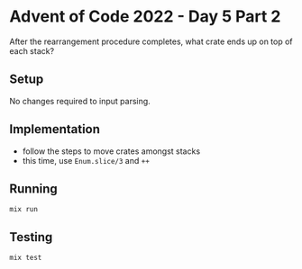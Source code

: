 # Advent of Code 2022 - Day 5 Part 2

After the rearrangement procedure completes, what crate ends up on top of each stack?

## Setup

No changes required to input parsing.

## Implementation

* follow the steps to move crates amongst stacks
* this time, use `Enum.slice/3` and `++`

## Running

`mix run`

## Testing

`mix test`


